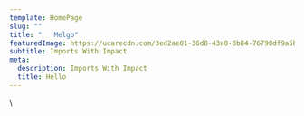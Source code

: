 ```yaml
---
template: HomePage
slug: ""
title: "   Melgo"
featuredImage: https://ucarecdn.com/3ed2ae01-36d8-43a0-8b84-76790df9a5b1/
subtitle: Imports With Impact
meta:
  description: Imports With Impact
  title: Hello
---
```

\